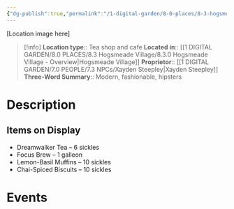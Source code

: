 ```yaml
---
{"dg-publish":true,"permalink":"/1-digital-garden/8-0-places/8-3-hogsmeade-village/8-3-17-steepley-and-sons-tea-emporium/","tags":["#place","#hogsmeade","#shop"]}
---
```


[Location image here]
>[!info]
>**Location type**::  Tea shop and cafe
>**Located in**:: [[1 DIGITAL GARDEN/8.0 PLACES/8.3 Hogsmeade Village/8.3.0 Hogsmeade VIllage - Overview\|Hogsmeade Village]]
>**Proprietor**:: [[1 DIGITAL GARDEN/7.0 PEOPLE/7.3 NPCs/Xayden Steepley\|Xayden Steepley]]
>**Three-Word Summary**:: Modern, fashionable, hipsters 

# Description


## Items on Display

- Dreamwalker Tea – 6 sickles
- Focus Brew – 1 galleon
- Lemon-Basil Muffins – 10 sickles
- Chai-Spiced Biscuits – 10 sickles

# Events

